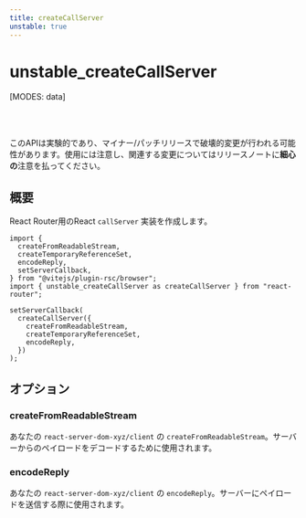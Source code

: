 ```yaml
---
title: createCallServer
unstable: true
---
```


# unstable_createCallServer

[MODES: data]

<br />
<br />

<docs-warning>このAPIは実験的であり、マイナー/パッチリリースで破壊的変更が行われる可能性があります。使用には注意し、関連する変更についてはリリースノートに**細心の**注意を払ってください。</docs-warning>

## 概要

React Router用のReact `callServer` 実装を作成します。

```tsx filename=entry.browser.tsx
import {
  createFromReadableStream,
  createTemporaryReferenceSet,
  encodeReply,
  setServerCallback,
} from "@vitejs/plugin-rsc/browser";
import { unstable_createCallServer as createCallServer } from "react-router";

setServerCallback(
  createCallServer({
    createFromReadableStream,
    createTemporaryReferenceSet,
    encodeReply,
  })
);
```

## オプション

### createFromReadableStream

あなたの `react-server-dom-xyz/client` の `createFromReadableStream`。サーバーからのペイロードをデコードするために使用されます。

### encodeReply

あなたの `react-server-dom-xyz/client` の `encodeReply`。サーバーにペイロードを送信する際に使用されます。